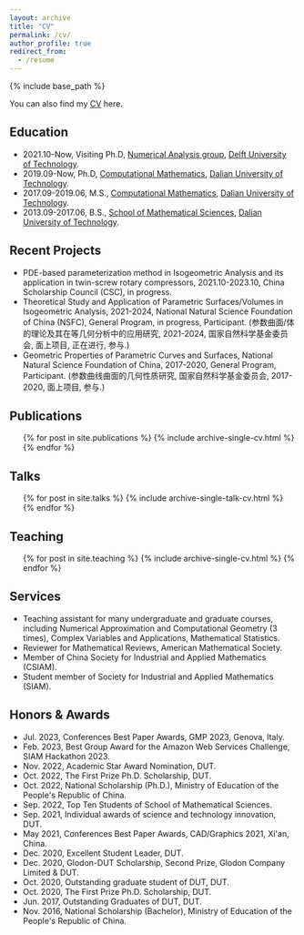```yaml
---
layout: archive
title: "CV"
permalink: /cv/
author_profile: true
redirect_from:
  - /resume
---
```


{% include base_path %}

You can also find my [CV](../files/pdf/Ye%20Ji's%20CV.pdf) here. 

## Education

* 2021.10-Now, Visiting Ph.D, [Numerical Analysis group](https://www.tudelft.nl/ewi/over-de-faculteit/afdelingen/applied-mathematics/numerical-analysis), [Delft University of Technology](https://www.tudelft.nl/). 
* 2019.09-Now, Ph.D, [Computational Mathematics](http://en.dlut.edu.cn/), [Dalian University of Technology](http://en.dlut.edu.cn/).
* 2017.09-2019.06, M.S., [Computational Mathematics](http://en.dlut.edu.cn/), [Dalian University of Technology](http://en.dlut.edu.cn/).
* 2013.09-2017.06, B.S., [School of Mathematical Sciences](http://math.dlut.edu.cn/English.htm), [Dalian University of Technology](http://en.dlut.edu.cn/).

## Recent Projects

* PDE-based parameterization method in Isogeometric Analysis and its application in twin-screw rotary compressors, 2021.10-2023.10, China Scholarship Council (CSC), in progress. 
* Theoretical Study and Application of Parametric Surfaces/Volumes in Isogeometric Analysis, 2021-2024, National Natural Science Foundation of China (NSFC), General Program, in progress, Participant. 
(参数曲面/体的理论及其在等几何分析中的应用研究, 2021-2024, 国家自然科学基金委员会, 面上项目, 正在进行, 参与.) 
* Geometric Properties of Parametric Curves and Surfaces, National Natural Science Foundation of China, 2017-2020, General Program, Participant. 
(参数曲线曲面的几何性质研究, 国家自然科学基金委员会, 2017-2020,  面上项目, 参与.) 

## Publications

<ul>{% for post in site.publications %}
  {% include archive-single-cv.html %}
{% endfor %}</ul>

## Talks

<ul>{% for post in site.talks %}
  {% include archive-single-talk-cv.html %}
{% endfor %}</ul>

## Teaching

<ul>{% for post in site.teaching %}
  {% include archive-single-cv.html %}
{% endfor %}</ul>

## Services

* Teaching assistant for many undergraduate and graduate courses, including Numerical Approximation and Computational Geometry (3 times), Complex Variables and Applications, Mathematical Statistics.
* Reviewer for Mathematical Reviews, American Mathematical Society.
* Member of China Society for Industrial and Applied Mathematics (CSIAM).
* Student member of Society for Industrial and Applied Mathematics (SIAM).

## Honors & Awards

* Jul. 2023, Conferences Best Paper Awards, GMP 2023, Genova, Italy.
* Feb. 2023, Best Group Award for the Amazon Web Services Challenge, SIAM Hackathon 2023.
* Nov. 2022, Academic Star Award Nomination, DUT.
* Oct. 2022, The First Prize Ph.D. Scholarship, DUT.
* Oct. 2022, National Scholarship (Ph.D.), Ministry of Education of the People's Republic of China.
* Sep. 2022, Top Ten Students of School of Mathematical Sciences.
* Sep. 2021, Individual awards of science and technology innovation, DUT.
* May 2021, Conferences Best Paper Awards, CAD/Graphics 2021, Xi'an, China.
* Dec. 2020, Excellent Student Leader, DUT.
* Dec. 2020, Glodon-DUT Scholarship, Second Prize, Glodon Company Limited & DUT.
* Oct. 2020, Outstanding graduate student of DUT, DUT.
* Oct. 2020, The First Prize Ph.D. Scholarship, DUT.
* Jun. 2017, Outstanding Graduates of DUT, DUT.
* Nov. 2016, National Scholarship (Bachelor), Ministry of Education of the People's Republic of China.
